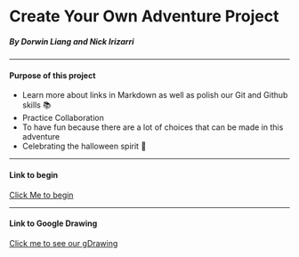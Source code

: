 # Create Your Own Adventure Project 
##### By Dorwin Liang and Nick Irizarri  
---
#### Purpose of this project
* Learn more about links in Markdown as well as polish our Git and Github skills 📚
* Practice Collaboration
* To have fun because there are a lot of choices that can be made in this adventure 
* Celebrating the halloween spirit 🎃

---



#### Link to begin
[Click Me to begin](halloween.md) 

---
#### Link to Google Drawing

[Click me to see our gDrawing](https://docs.google.com/drawings/d/1Tw-qG94RAW8RKg8KlzX2ymmxangc8wy_QHn9S7Lh_v8/edit?usp=sharing) 